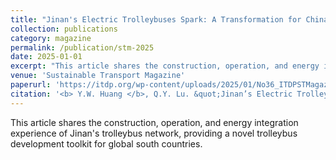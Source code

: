```yaml
---
title: "Jinan's Electric Trolleybuses Spark: A Transformation for China"
collection: publications
category: magazine
permalink: /publication/stm-2025
date: 2025-01-01
excerpt: "This article shares the construction, operation, and energy integration experience of Jinan's trolleybus network, providing a novel trolleybus development toolkit for global south countries."
venue: 'Sustainable Transport Magazine'
paperurl: 'https://itdp.org/wp-content/uploads/2025/01/No36_ITDPSTMagazine_2024Small.pdf'
citation: '<b> Y.W. Huang </b>, Q.Y. Lu. &quot;Jinan’s Electric Trolleybuses Spark: A Transformation for China.&quot; <i> Sustainable Transport Magazine </i>, 2025, 36.'
---
```


This article shares the construction, operation, and energy integration experience of Jinan's trolleybus network, providing a novel trolleybus development toolkit for global south countries.
